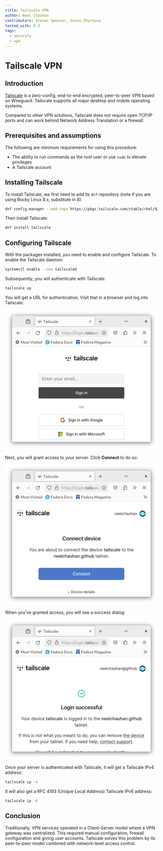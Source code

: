 ```yaml
---
title: Tailscale VPN
author: Neel Chauhan
contributors: Steven Spencer, Ganna Zhyrnova
tested_with: 9.3
tags:
  - security
  - vpn
---
```


# Tailscale VPN

## Introduction

[Tailscale](https://tailscale.com/) is a zero-config, end-to-end encrypted, peer-to-peer VPN based on Wireguard. Tailscale supports all major desktop and mobile operating systems.

Compared to other VPN solutions, Tailscale does not require open TCP/IP ports and can work behind Network Address Translation or a firewall.

## Prerequisites and assumptions

The following are minimum requirements for using this procedure:

* The ability to run commands as the root user or use `sudo` to elevate privileges
* A Tailscale account

## Installing Tailscale

To install Tailscale, we first need to add its `dnf` repository (note if you are using Rocky Linux 8.x, substitute in 8):

```bash
dnf config-manager --add-repo https://pkgs.tailscale.com/stable/rhel/9/tailscale.repo
```

Then install Tailscale:

```bash
dnf install tailscale
```

## Configuring Tailscale

With the packages installed, you need to enable and configure Tailscale. To enable the Tailscale daemon:

```bash
systemctl enable --now tailscaled
```

Subsequently, you will authenticate with Tailscale:

```bash
tailscale up
```

You will get a URL for authentication. Visit that in a browser and log into Tailscale:

![Tailscale login screen](../images/tailscale_1.png)

Next, you will grant access to your server. Click **Connect** to do so:

![Tailscale grant access dialog](../images/tailscale_2.png)

When you've granted access, you will see a success dialog:

![Tailscale login successful dialog](../images/tailscale_3.png)

Once your server is authenticated with Tailscale, it will get a Tailscale IPv4 address:

```bash
tailscale ip -4
```

It will also get a RFC 4193 (Unique Local Address) Tailscale IPv6 address:

```bash
tailscale ip -6
```

## Conclusion

Traditionally, VPN services operated in a Client-Server model where a VPN gateway was centralized. This required manual configuration, firewall configuration and giving user accounts. Tailscale solves this problem by its peer-to-peer model combined with network-level access control.
